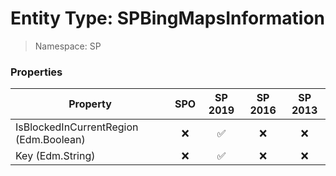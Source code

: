 # Entity Type: SPBingMapsInformation

> Namespace: SP

### Properties

Property | SPO | SP 2019 | SP 2016 | SP 2013
----------|:---:|:-------:|:-------:|:-------:
IsBlockedInCurrentRegion (Edm.Boolean) | ❌ | ✅ | ❌ | ❌
Key (Edm.String) | ❌ | ✅ | ❌ | ❌